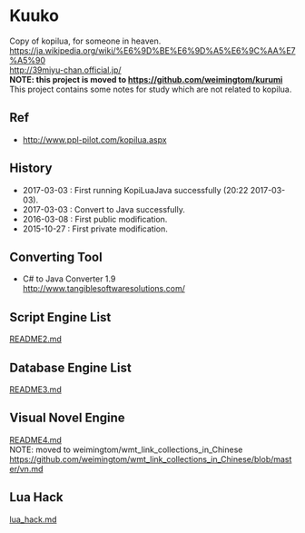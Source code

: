 # Kuuko
Copy of kopilua, for someone in heaven.  
https://ja.wikipedia.org/wiki/%E6%9D%BE%E6%9D%A5%E6%9C%AA%E7%A5%90  
http://39miyu-chan.official.jp/  
**NOTE: this project is moved to https://github.com/weimingtom/kurumi**  
This project contains some notes for study which are not related to kopilua.  

## Ref  
* http://www.ppl-pilot.com/kopilua.aspx  

## History  
* 2017-03-03 : First running KopiLuaJava successfully (20:22 2017-03-03).  
* 2017-03-03 : Convert to Java successfully.  
* 2016-03-08 : First public modification.  
* 2015-10-27 : First private modification.  

## Converting Tool  
* C# to Java Converter 1.9  
http://www.tangiblesoftwaresolutions.com/  

## Script Engine List    
[README2.md](README2.md)  

## Database Engine List  
[README3.md](README3.md)  

## Visual Novel Engine  
[README4.md](README4.md)  
NOTE: moved to weimingtom/wmt_link_collections_in_Chinese  
https://github.com/weimingtom/wmt_link_collections_in_Chinese/blob/master/vn.md  

## Lua Hack     
[lua_hack.md](lua_hack.md)  
